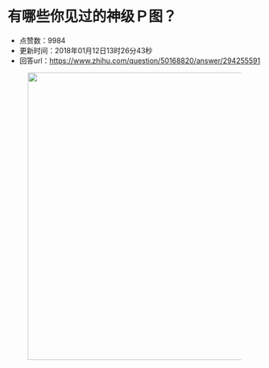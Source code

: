 # 有哪些你见过的神级Ｐ图？
- 点赞数：9984
- 更新时间：2018年01月12日13时26分43秒
- 回答url：https://www.zhihu.com/question/50168820/answer/294255591
<body>
 <figure>
  <img data-rawwidth="570" data-rawheight="384" src="https://picx.zhimg.com/50/v2-753e64c6debfb89a24f73b70c540719d_720w.jpg?source=1940ef5c" data-original-token="v2-753e64c6debfb89a24f73b70c540719d" class="origin_image zh-lightbox-thumb" width="570" data-original="https://pic1.zhimg.com/v2-753e64c6debfb89a24f73b70c540719d_r.jpg?source=1940ef5c">
 </figure>
</body>